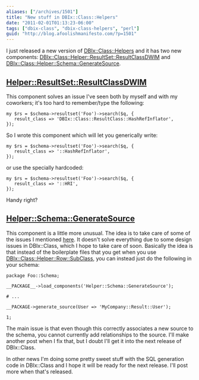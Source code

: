 ```yaml
---
aliases: ["/archives/1501"]
title: "New stuff in DBIx::Class::Helpers"
date: "2011-02-01T01:13:23-06:00"
tags: ["dbix-class", "dbix-class-helpers", "perl"]
guid: "http://blog.afoolishmanifesto.com/?p=1501"
---
```

I just released a new version of [DBIx::Class::Helpers](http://search.cpan.org/perldoc?DBIx::Class::Helpers) and it has two new components: [DBIx::Class::Helper::ResultSet::ResultClassDWIM](http://search.cpan.org/perldoc?DBIx::Class::Helper::ResultSet::ResultClassDWIM) and [DBIx::Class::Helper::Schema::GenerateSource](http://search.cpan.org/perldoc?DBIx::Class::Helper::Schema::GenerateSource).

## [Helper::ResultSet::ResultClassDWIM](http://search.cpan.org/perldoc?DBIx::Class::Helper::ResultSet::ResultClassDWIM)

This component solves an issue I've seen both by myself and with my coworkers; it's too hard to remember/type the following:

    my $rs = $schema->resultset('Foo')->search($q, {
       result_class => 'DBIx::Class::ResultClass::HashRefInflator',
    });

So I wrote this component which will let you generically write:

    my $rs = $schema->resultset('Foo')->search($q, {
       result_class => '::HashRefInflator',
    });

or use the specially hardcoded:

    my $rs = $schema->resultset('Foo')->search($q, {
       result_class => '::HRI',
    });

Handy right?

## [Helper::Schema::GenerateSource](http://search.cpan.org/perldoc?DBIx::Class::Helper::Schema::GenerateSource)

This component is a little more unusual. The idea is to take care of some of the issues I mentioned [here](/archives/1490). It doesn't solve everything due to some design issues in DBIx::Class, which I hope to take care of soon. Basically the idea is that instead of the boilerplate files that you get when you use [DBIx::Class::Helper::Row::SubClass](http://search.cpan.org/perldoc?DBIx::Class::Helper::Row::SubClass), you can instead just do the following in your schema:

    package Foo::Schema;

    __PACKAGE__->load_components('Helper::Schema::GenerateSource');

    # ...

    __PACKAGE->generate_source(User => 'MyCompany::Result::User');

    1;

The main issue is that even though this correctly associates a new source to the schema, you cannot currently add relationships to the source. I'll make another post when I fix that, but I doubt I'll get it into the next release of DBIx::Class.

In other news I'm doing some pretty sweet stuff with the SQL generation code in DBIx::Class and I hope it will be ready for the next release. I'll post more when that's released.

